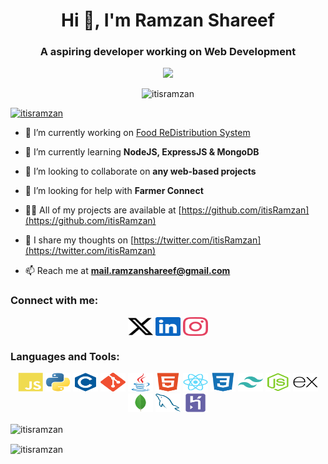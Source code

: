 <h1 align="center">Hi 👋, I'm Ramzan Shareef</h1>
<h3 align="center">A aspiring developer working on Web Development</h3>
<div align="center">
  <img src="https://profile-counter.glitch.me/itisRamzan/count.svg?"  />
</div>

<p align="center"> <img src="https://github-profile-trophy.vercel.app/?username=itisramzan" alt="itisramzan" /></a> </p>

<p align="left"> <a href="https://twitter.com/itisramzan" target="blank"><img src="https://img.shields.io/twitter/follow/itisramzan?logo=twitter&style=for-the-badge" alt="itisramzan" /></a> </p>

- 🔭 I’m currently working on [Food ReDistribution System](https://github.com/itisRamzan/fms)

- 🌱 I’m currently learning **NodeJS, ExpressJS & MongoDB**

- 👯 I’m looking to collaborate on **any web-based projects**

- 🤝 I’m looking for help with **Farmer Connect**

- 👨‍💻 All of my projects are available at [https://github.com/itisRamzan](https://github.com/itisRamzan)

- 📝 I share my thoughts on [https://twitter.com/itisRamzan](https://twitter.com/itisRamzan)

- 📫 Reach me at **mail.ramzanshareef@gmail.com**

<h3 align="left">Connect with me:</h3>
<p align="center">
<a href="https://twitter.com/itisramzan" target="blank"><img align="center" src="./public/icons/socials/twitter.svg" alt="itisramzan" height="30" width="40" /></a>
<a href="https://linkedin.com/in/itisramzan" target="blank"><img align="center" src="./public/icons/socials/linkedin.svg" alt="itisramzan" height="30" width="40" /></a>
<a href="https://instagram.com/itisramzan" target="blank"><img align="center" src="./public/icons/socials/instagram.svg" alt="itisramzan" height="30" width="40" /></a>
</p>

<h3 align="left">Languages and Tools:</h3>
<p align="center">
<a href="https://developer.mozilla.org/en-US/docs/Web/JavaScript" target="_blank" rel="noreferrer"><img src="./public/icons/skills/javascript-colored.svg" width="40" height="30" alt="JavaScript" /></a>
<a href="https://www.python.org/" target="_blank" rel="noreferrer"><img src="./public/icons/skills/python-colored.svg" width="40" height="30" alt="Python" /></a>
<a href="https://docs.microsoft.com/en-us/cpp/?view=msvc-170" target="_blank" rel="noreferrer"><img src="./public/icons/skills/c-colored.svg" width="40" height="30" alt="C" /></a>
<a href="https://git-scm.com/" target="_blank" rel="noreferrer"><img src="./public/icons/skills/git-colored.svg" width="40" height="30" alt="Git" /></a>
<a href="https://www.oracle.com/java/" target="_blank" rel="noreferrer"><img src="./public/icons/skills/java-colored.svg" width="40" height="30" alt="Java" /></a>
<a href="https://developer.mozilla.org/en-US/docs/Glossary/HTML5" target="_blank" rel="noreferrer"><img src="./public/icons/skills/html5-colored.svg" width="40" height="30" alt="HTML5" /></a>
<a href="https://reactjs.org/" target="_blank" rel="noreferrer"><img src="./public/icons/skills/react-colored.svg" width="40" height="30" alt="React" /></a>
<a href="https://www.w3.org/TR/CSS/#css" target="_blank" rel="noreferrer"><img src="./public/icons/skills/css3-colored.svg" width="40" height="30" alt="CSS3" /></a>
<a href="https://tailwindcss.com/" target="_blank" rel="noreferrer"><img src="./public/icons/skills/tailwindcss-colored.svg" width="40" height="30" alt="TailwindCSS" /></a>
<a href="https://nodejs.org/en/" target="_blank" rel="noreferrer"><img src="./public/icons/skills/nodejs-colored.svg" width="40" height="30" alt="NodeJS" /></a>
<a href="https://expressjs.com/" target="_blank" rel="noreferrer"><img src="./public/icons/skills/express-colored.svg" width="40" height="30" alt="Express" /></a><a href="https://www.mongodb.com/" target="_blank" rel="noreferrer"><img src="./public/icons/skills/mongodb-colored.svg" width="40" height="30" alt="MongoDB" /></a>
<a href="https://www.mysql.com/" target="_blank" rel="noreferrer"><img src="./public/icons/skills/mysql-colored.svg" width="40" height="30" alt="MySQL" /></a>
<a href="https://www.heroku.com/" target="_blank" rel="noreferrer"><img src="./public/icons/skills/heroku-colored.svg" width="40" height="30" alt="Heroku" /></a>
</p>

<p><img align="center" src="https://github-readme-stats.vercel.app/api/top-langs?username=itisramzan&show_icons=true&locale=en&layout=compact" alt="itisramzan" /></p>

<p><img align="center" src="https://github-readme-streak-stats.herokuapp.com/?user=itisramzan&" alt="itisramzan" /></p>
